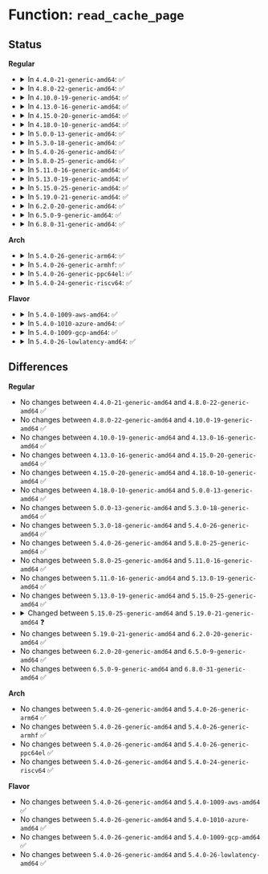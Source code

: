 # Function: <code>read_cache_page</code>

## Status
<b>Regular</b>
<ul>
<li>
<details>
<summary>In <code>4.4.0-21-generic-amd64</code>: ✅</summary>

```c
struct page * read_cache_page(struct address_space * mapping, long unsigned int index, int (*)(void *, struct page *) filler, void * data)
```

```json
{
  "name": "read_cache_page",
  "collision_type": "Unique Global",
  "inline_type": "No",
  "funcs": [
    {
      "addr": 18446744071580476256,
      "name": "read_cache_page",
      "external": true,
      "loc": "mm/filemap.c:2291",
      "file": "mm/filemap.c",
      "inline": "seen, unknown",
      "caller_inline": [],
      "caller_func": [
        "kernel/events/uprobes.c:prepare_uprobe",
        "mm/swapfile.c:SyS_swapon",
        "fs/ext4/symlink.c:ext4_encrypted_follow_link",
        "fs/ecryptfs/mmap.c:ecryptfs_get_locked_page",
        "block/partition-generic.c:read_dev_sector"
      ]
    }
  ],
  "symbols": [
    {
      "addr": 18446744071580476256,
      "name": "read_cache_page",
      "section": ".text",
      "bind": "STB_GLOBAL",
      "size": 27
    }
  ]
}
```
</details>
</li>
<li>
<details>
<summary>In <code>4.8.0-22-generic-amd64</code>: ✅</summary>

```c
struct page * read_cache_page(struct address_space * mapping, long unsigned int index, int (*)(void *, struct page *) filler, void * data)
```

```json
{
  "name": "read_cache_page",
  "collision_type": "Unique Global",
  "inline_type": "No",
  "funcs": [
    {
      "addr": 18446744071580554848,
      "name": "read_cache_page",
      "external": true,
      "loc": "mm/filemap.c:2468",
      "file": "mm/filemap.c",
      "inline": "seen, unknown",
      "caller_inline": [],
      "caller_func": [
        "kernel/events/uprobes.c:prepare_uprobe",
        "mm/swapfile.c:SyS_swapon",
        "fs/namei.c:page_get_link",
        "fs/ext4/symlink.c:ext4_encrypted_get_link",
        "fs/ecryptfs/mmap.c:ecryptfs_get_locked_page",
        "block/partition-generic.c:read_dev_sector"
      ]
    }
  ],
  "symbols": [
    {
      "addr": 18446744071580554848,
      "name": "read_cache_page",
      "section": ".text",
      "bind": "STB_GLOBAL",
      "size": 27
    }
  ]
}
```
</details>
</li>
<li>
<details>
<summary>In <code>4.10.0-19-generic-amd64</code>: ✅</summary>

```c
struct page * read_cache_page(struct address_space * mapping, long unsigned int index, int (*)(void *, struct page *) filler, void * data)
```

```json
{
  "name": "read_cache_page",
  "collision_type": "Unique Global",
  "inline_type": "No",
  "funcs": [
    {
      "addr": 18446744071580619984,
      "name": "read_cache_page",
      "external": true,
      "loc": "mm/filemap.c:2584",
      "file": "mm/filemap.c",
      "inline": "seen, unknown",
      "caller_inline": [],
      "caller_func": [
        "kernel/events/uprobes.c:prepare_uprobe",
        "mm/swapfile.c:SyS_swapon",
        "fs/namei.c:page_get_link",
        "fs/iomap.c:iomap_dirty_actor",
        "fs/ext4/symlink.c:ext4_encrypted_get_link",
        "fs/ecryptfs/mmap.c:ecryptfs_get_locked_page",
        "block/partition-generic.c:read_dev_sector"
      ]
    }
  ],
  "symbols": [
    {
      "addr": 18446744071580619984,
      "name": "read_cache_page",
      "section": ".text",
      "bind": "STB_GLOBAL",
      "size": 20
    }
  ]
}
```
</details>
</li>
<li>
<details>
<summary>In <code>4.13.0-16-generic-amd64</code>: ✅</summary>

```c
struct page * read_cache_page(struct address_space * mapping, long unsigned int index, int (*)(void *, struct page *) filler, void * data)
```

```json
{
  "name": "read_cache_page",
  "collision_type": "Unique Global",
  "inline_type": "No",
  "funcs": [
    {
      "addr": 18446744071580649616,
      "name": "read_cache_page",
      "external": true,
      "loc": "mm/filemap.c:2718",
      "file": "mm/filemap.c",
      "inline": "seen, unknown",
      "caller_inline": [],
      "caller_func": [
        "mm/swapfile.c:SyS_swapon",
        "fs/namei.c:page_get_link",
        "fs/iomap.c:iomap_dirty_actor",
        "fs/ext4/symlink.c:ext4_encrypted_get_link",
        "fs/ecryptfs/mmap.c:ecryptfs_get_locked_page",
        "block/partition-generic.c:read_dev_sector"
      ]
    }
  ],
  "symbols": [
    {
      "addr": 18446744071580649616,
      "name": "read_cache_page",
      "section": ".text",
      "bind": "STB_GLOBAL",
      "size": 20
    }
  ]
}
```
</details>
</li>
<li>
<details>
<summary>In <code>4.15.0-20-generic-amd64</code>: ✅</summary>

```c
struct page * read_cache_page(struct address_space * mapping, long unsigned int index, int (*)(void *, struct page *) filler, void * data)
```

```json
{
  "name": "read_cache_page",
  "collision_type": "Unique Global",
  "inline_type": "No",
  "funcs": [
    {
      "addr": 18446744071580733648,
      "name": "read_cache_page",
      "external": true,
      "loc": "mm/filemap.c:2888",
      "file": "mm/filemap.c",
      "inline": "seen, unknown",
      "caller_inline": [],
      "caller_func": [
        "mm/swapfile.c:SYSC_swapon",
        "fs/namei.c:page_get_link",
        "fs/iomap.c:iomap_dirty_actor",
        "fs/ext4/symlink.c:ext4_encrypted_get_link",
        "fs/ecryptfs/mmap.c:ecryptfs_get_locked_page",
        "block/partition-generic.c:read_dev_sector"
      ]
    }
  ],
  "symbols": [
    {
      "addr": 18446744071580733648,
      "name": "read_cache_page",
      "section": ".text",
      "bind": "STB_GLOBAL",
      "size": 23
    }
  ]
}
```
</details>
</li>
<li>
<details>
<summary>In <code>4.18.0-10-generic-amd64</code>: ✅</summary>

```c
struct page * read_cache_page(struct address_space * mapping, long unsigned int index, int (*)(void *, struct page *) filler, void * data)
```

```json
{
  "name": "read_cache_page",
  "collision_type": "Unique Global",
  "inline_type": "No",
  "funcs": [
    {
      "addr": 18446744071580869120,
      "name": "read_cache_page",
      "external": true,
      "loc": "mm/filemap.c:2888",
      "file": "mm/filemap.c",
      "inline": "seen, unknown",
      "caller_inline": [],
      "caller_func": [
        "mm/swapfile.c:__do_sys_swapon",
        "fs/namei.c:page_get_link",
        "fs/iomap.c:iomap_dirty_actor",
        "fs/ecryptfs/mmap.c:ecryptfs_get_locked_page",
        "block/partition-generic.c:read_dev_sector"
      ]
    }
  ],
  "symbols": [
    {
      "addr": 18446744071580869120,
      "name": "read_cache_page",
      "section": ".text",
      "bind": "STB_GLOBAL",
      "size": 23
    }
  ]
}
```
</details>
</li>
<li>
<details>
<summary>In <code>5.0.0-13-generic-amd64</code>: ✅</summary>

```c
struct page * read_cache_page(struct address_space * mapping, long unsigned int index, int (*)(void *, struct page *) filler, void * data)
```

```json
{
  "name": "read_cache_page",
  "collision_type": "Unique Global",
  "inline_type": "No",
  "funcs": [
    {
      "addr": 18446744071580940704,
      "name": "read_cache_page",
      "external": true,
      "loc": "mm/filemap.c:2865",
      "file": "mm/filemap.c",
      "inline": "seen, unknown",
      "caller_inline": [],
      "caller_func": [
        "kernel/events/uprobes.c:prepare_uprobe",
        "mm/swapfile.c:__do_sys_swapon",
        "fs/namei.c:page_get_link",
        "fs/iomap.c:iomap_dirty_actor",
        "fs/ecryptfs/mmap.c:ecryptfs_get_locked_page",
        "block/partition-generic.c:read_dev_sector"
      ]
    }
  ],
  "symbols": [
    {
      "addr": 18446744071580940704,
      "name": "read_cache_page",
      "section": ".text",
      "bind": "STB_GLOBAL",
      "size": 20
    }
  ]
}
```
</details>
</li>
<li>
<details>
<summary>In <code>5.3.0-18-generic-amd64</code>: ✅</summary>

```c
struct page * read_cache_page(struct address_space * mapping, long unsigned int index, int (*)(void *, struct page *) filler, void * data)
```

```json
{
  "name": "read_cache_page",
  "collision_type": "Unique Global",
  "inline_type": "No",
  "funcs": [
    {
      "addr": 18446744071581035120,
      "name": "read_cache_page",
      "external": true,
      "loc": "mm/filemap.c:2915",
      "file": "mm/filemap.c",
      "inline": "seen, unknown",
      "caller_inline": [],
      "caller_func": [
        "kernel/events/uprobes.c:prepare_uprobe",
        "mm/swapfile.c:__do_sys_swapon",
        "fs/namei.c:page_get_link",
        "fs/iomap/buffered-io.c:iomap_dirty_actor",
        "fs/ecryptfs/mmap.c:ecryptfs_get_locked_page",
        "block/partition-generic.c:read_dev_sector"
      ]
    }
  ],
  "symbols": [
    {
      "addr": 18446744071581035120,
      "name": "read_cache_page",
      "section": ".text",
      "bind": "STB_GLOBAL",
      "size": 20
    }
  ]
}
```
</details>
</li>
<li>
<details>
<summary>In <code>5.4.0-26-generic-amd64</code>: ✅</summary>

```c
struct page * read_cache_page(struct address_space * mapping, long unsigned int index, int (*)(void *, struct page *) filler, void * data)
```

```json
{
  "name": "read_cache_page",
  "collision_type": "Unique Global",
  "inline_type": "No",
  "funcs": [
    {
      "addr": 18446744071581090688,
      "name": "read_cache_page",
      "external": true,
      "loc": "mm/filemap.c:2869",
      "file": "mm/filemap.c",
      "inline": "seen, unknown",
      "caller_inline": [],
      "caller_func": [
        "kernel/events/uprobes.c:prepare_uprobe",
        "mm/swapfile.c:__do_sys_swapon",
        "fs/namei.c:page_get_link",
        "fs/verity/enable.c:build_merkle_tree",
        "fs/iomap/buffered-io.c:iomap_dirty_actor",
        "fs/ext4/verity.c:ext4_read_merkle_tree_page",
        "fs/ecryptfs/mmap.c:ecryptfs_get_locked_page",
        "block/partition-generic.c:read_dev_sector"
      ]
    }
  ],
  "symbols": [
    {
      "addr": 18446744071581090688,
      "name": "read_cache_page",
      "section": ".text",
      "bind": "STB_GLOBAL",
      "size": 20
    }
  ]
}
```
</details>
</li>
<li>
<details>
<summary>In <code>5.8.0-25-generic-amd64</code>: ✅</summary>

```c
struct page * read_cache_page(struct address_space * mapping, long unsigned int index, int (*)(void *, struct page *) filler, void * data)
```

```json
{
  "name": "read_cache_page",
  "collision_type": "Unique Global",
  "inline_type": "No",
  "funcs": [
    {
      "addr": 18446744071581282272,
      "name": "read_cache_page",
      "external": true,
      "loc": "mm/filemap.c:2878",
      "file": "mm/filemap.c",
      "inline": "seen, unknown",
      "caller_inline": [],
      "caller_func": [
        "kernel/events/uprobes.c:copy_insn",
        "mm/swapfile.c:__do_sys_swapon",
        "fs/namei.c:page_get_link",
        "fs/verity/enable.c:read_file_data_page",
        "fs/ext4/verity.c:ext4_read_merkle_tree_page",
        "fs/ext4/verity.c:ext4_read_merkle_tree_page",
        "fs/ext4/verity.c:pagecache_read",
        "fs/ecryptfs/mmap.c:ecryptfs_get_locked_page",
        "block/partitions/core.c:read_part_sector",
        "drivers/scsi/scsicam.c:scsi_bios_ptable"
      ]
    }
  ],
  "symbols": [
    {
      "addr": 18446744071581282272,
      "name": "read_cache_page",
      "section": ".text",
      "bind": "STB_GLOBAL",
      "size": 20
    }
  ]
}
```
</details>
</li>
<li>
<details>
<summary>In <code>5.11.0-16-generic-amd64</code>: ✅</summary>

```c
struct page * read_cache_page(struct address_space * mapping, long unsigned int index, int (*)(void *, struct page *) filler, void * data)
```

```json
{
  "name": "read_cache_page",
  "collision_type": "Unique Global",
  "inline_type": "No",
  "funcs": [
    {
      "addr": 18446744071581326256,
      "name": "read_cache_page",
      "external": true,
      "loc": "mm/filemap.c:3195",
      "file": "mm/filemap.c",
      "inline": "seen, unknown",
      "caller_inline": [],
      "caller_func": [
        "kernel/events/uprobes.c:copy_insn",
        "mm/swapfile.c:__do_sys_swapon",
        "fs/namei.c:page_get_link",
        "fs/verity/enable.c:read_file_data_page",
        "fs/ext4/verity.c:ext4_read_merkle_tree_page",
        "fs/ext4/verity.c:ext4_read_merkle_tree_page",
        "fs/ext4/verity.c:pagecache_read",
        "fs/ecryptfs/mmap.c:ecryptfs_get_locked_page",
        "block/partitions/core.c:read_part_sector",
        "drivers/scsi/scsicam.c:scsi_bios_ptable"
      ]
    }
  ],
  "symbols": [
    {
      "addr": 18446744071581326256,
      "name": "read_cache_page",
      "section": ".text",
      "bind": "STB_GLOBAL",
      "size": 20
    }
  ]
}
```
</details>
</li>
<li>
<details>
<summary>In <code>5.13.0-19-generic-amd64</code>: ✅</summary>

```c
struct page * read_cache_page(struct address_space * mapping, long unsigned int index, int (*)(void *, struct page *) filler, void * data)
```

```json
{
  "name": "read_cache_page",
  "collision_type": "Unique Global",
  "inline_type": "No",
  "funcs": [
    {
      "addr": 18446744071581337936,
      "name": "read_cache_page",
      "external": true,
      "loc": "mm/filemap.c:3442",
      "file": "mm/filemap.c",
      "inline": "seen, unknown",
      "caller_inline": [],
      "caller_func": [
        "mm/swapfile.c:__do_sys_swapon",
        "fs/namei.c:page_get_link",
        "fs/verity/enable.c:read_file_data_page",
        "fs/ext4/verity.c:ext4_read_merkle_tree_page",
        "fs/ext4/verity.c:ext4_read_merkle_tree_page",
        "fs/ext4/verity.c:pagecache_read",
        "fs/ecryptfs/mmap.c:ecryptfs_get_locked_page",
        "block/partitions/core.c:read_part_sector",
        "drivers/scsi/scsicam.c:scsi_bios_ptable"
      ]
    }
  ],
  "symbols": [
    {
      "addr": 18446744071581337936,
      "name": "read_cache_page",
      "section": ".text",
      "bind": "STB_GLOBAL",
      "size": 20
    }
  ]
}
```
</details>
</li>
<li>
<details>
<summary>In <code>5.15.0-25-generic-amd64</code>: ✅</summary>

```c
struct page * read_cache_page(struct address_space * mapping, long unsigned int index, int (*)(void *, struct page *) filler, void * data)
```

```json
{
  "name": "read_cache_page",
  "collision_type": "Unique Global",
  "inline_type": "No",
  "funcs": [
    {
      "addr": 18446744071581586240,
      "name": "read_cache_page",
      "external": true,
      "loc": "mm/filemap.c:3557",
      "file": "mm/filemap.c",
      "inline": "seen, unknown",
      "caller_inline": [],
      "caller_func": [
        "mm/swapfile.c:__do_sys_swapon",
        "fs/namei.c:page_get_link",
        "fs/verity/enable.c:read_file_data_page",
        "fs/ext4/verity.c:ext4_read_merkle_tree_page",
        "fs/ext4/verity.c:ext4_read_merkle_tree_page",
        "fs/ext4/verity.c:pagecache_read",
        "fs/ecryptfs/mmap.c:ecryptfs_get_locked_page",
        "block/partitions/core.c:read_part_sector",
        "drivers/scsi/scsicam.c:scsi_bios_ptable"
      ]
    }
  ],
  "symbols": [
    {
      "addr": 18446744071581586240,
      "name": "read_cache_page",
      "section": ".text",
      "bind": "STB_GLOBAL",
      "size": 20
    }
  ]
}
```
</details>
</li>
<li>
<details>
<summary>In <code>5.19.0-21-generic-amd64</code>: ✅</summary>

```c
struct page * read_cache_page(struct address_space * mapping, long unsigned int index, filler_t * filler, struct file * file)
```

```json
{
  "name": "read_cache_page",
  "collision_type": "Unique Global",
  "inline_type": "No",
  "funcs": [
    {
      "addr": 18446744071581942752,
      "name": "read_cache_page",
      "external": true,
      "loc": "mm/filemap.c:3608",
      "file": "mm/filemap.c",
      "inline": "seen, unknown",
      "caller_inline": [],
      "caller_func": [
        "mm/swapfile.c:__do_sys_swapon",
        "fs/namei.c:page_get_link",
        "fs/ext4/verity.c:ext4_read_merkle_tree_page",
        "fs/ext4/verity.c:pagecache_read",
        "fs/ecryptfs/mmap.c:ecryptfs_get_locked_page",
        "block/partitions/core.c:read_part_sector"
      ]
    }
  ],
  "symbols": [
    {
      "addr": 18446744071581942752,
      "name": "read_cache_page",
      "section": ".text",
      "bind": "STB_GLOBAL",
      "size": 146
    }
  ]
}
```
</details>
</li>
<li>
<details>
<summary>In <code>6.2.0-20-generic-amd64</code>: ✅</summary>

```c
struct page * read_cache_page(struct address_space * mapping, long unsigned int index, filler_t * filler, struct file * file)
```

```json
{
  "name": "read_cache_page",
  "collision_type": "Unique Global",
  "inline_type": "No",
  "funcs": [
    {
      "addr": 18446744071582377216,
      "name": "read_cache_page",
      "external": true,
      "loc": "mm/filemap.c:3602",
      "file": "mm/filemap.c",
      "inline": "seen, unknown",
      "caller_inline": [],
      "caller_func": [
        "mm/swapfile.c:__do_sys_swapon",
        "fs/namei.c:page_get_link",
        "fs/ext4/verity.c:ext4_read_merkle_tree_page",
        "fs/ext4/verity.c:pagecache_read",
        "fs/ecryptfs/mmap.c:ecryptfs_get_locked_page"
      ]
    }
  ],
  "symbols": [
    {
      "addr": 18446744071582377216,
      "name": "read_cache_page",
      "section": ".text",
      "bind": "STB_GLOBAL",
      "size": 97
    }
  ]
}
```
</details>
</li>
<li>
<details>
<summary>In <code>6.5.0-9-generic-amd64</code>: ✅</summary>

```c
struct page * read_cache_page(struct address_space * mapping, long unsigned int index, filler_t * filler, struct file * file)
```

```json
{
  "name": "read_cache_page",
  "collision_type": "Unique Global",
  "inline_type": "No",
  "funcs": [
    {
      "addr": 18446744071582585504,
      "name": "read_cache_page",
      "external": true,
      "loc": "mm/filemap.c:3770",
      "file": "mm/filemap.c",
      "inline": "seen, unknown",
      "caller_inline": [],
      "caller_func": [
        "mm/swapfile.c:__do_sys_swapon",
        "fs/namei.c:page_get_link",
        "fs/ecryptfs/mmap.c:ecryptfs_get_locked_page"
      ]
    }
  ],
  "symbols": [
    {
      "addr": 18446744071582585504,
      "name": "read_cache_page",
      "section": ".text",
      "bind": "STB_GLOBAL",
      "size": 98
    }
  ]
}
```
</details>
</li>
<li>
<details>
<summary>In <code>6.8.0-31-generic-amd64</code>: ✅</summary>

```c
struct page * read_cache_page(struct address_space * mapping, long unsigned int index, filler_t * filler, struct file * file)
```

```json
{
  "name": "read_cache_page",
  "collision_type": "Unique Global",
  "inline_type": "No",
  "funcs": [
    {
      "addr": 18446744071582756928,
      "name": "read_cache_page",
      "external": true,
      "loc": "mm/filemap.c:3777",
      "file": "mm/filemap.c",
      "inline": "seen, unknown",
      "caller_inline": [],
      "caller_func": [
        "mm/swapfile.c:__do_sys_swapon",
        "fs/namei.c:page_get_link",
        "fs/ecryptfs/mmap.c:ecryptfs_get_locked_page"
      ]
    }
  ],
  "symbols": [
    {
      "addr": 18446744071582756928,
      "name": "read_cache_page",
      "section": ".text",
      "bind": "STB_GLOBAL",
      "size": 76
    }
  ]
}
```
</details>
</li>
</ul>
<b>Arch</b>
<ul>
<li>
<details>
<summary>In <code>5.4.0-26-generic-arm64</code>: ✅</summary>

```c
struct page * read_cache_page(struct address_space * mapping, long unsigned int index, int (*)(void *, struct page *) filler, void * data)
```

```json
{
  "name": "read_cache_page",
  "collision_type": "Unique Global",
  "inline_type": "No",
  "funcs": [
    {
      "addr": 18446603336492456360,
      "name": "read_cache_page",
      "external": true,
      "loc": "mm/filemap.c:2869",
      "file": "mm/filemap.c",
      "inline": "seen, unknown",
      "caller_inline": [],
      "caller_func": [
        "mm/swapfile.c:__do_sys_swapon",
        "fs/namei.c:page_get_link",
        "fs/verity/enable.c:build_merkle_tree",
        "fs/iomap/buffered-io.c:iomap_dirty_actor",
        "fs/ext4/verity.c:ext4_read_merkle_tree_page",
        "fs/ecryptfs/mmap.c:ecryptfs_get_locked_page",
        "block/partition-generic.c:read_dev_sector"
      ]
    }
  ],
  "symbols": [
    {
      "addr": 18446603336492456360,
      "name": "read_cache_page",
      "section": ".text",
      "bind": "STB_GLOBAL",
      "size": 80
    }
  ]
}
```
</details>
</li>
<li>
<details>
<summary>In <code>5.4.0-26-generic-armhf</code>: ✅</summary>

```c
struct page * read_cache_page(struct address_space * mapping, long unsigned int index, int (*)(void *, struct page *) filler, void * data)
```

```json
{
  "name": "read_cache_page",
  "collision_type": "Unique Global",
  "inline_type": "No",
  "funcs": [
    {
      "addr": 3226330676,
      "name": "read_cache_page",
      "external": true,
      "loc": "mm/filemap.c:2869",
      "file": "mm/filemap.c",
      "inline": "seen, unknown",
      "caller_inline": [],
      "caller_func": [
        "mm/swapfile.c:__do_sys_swapon",
        "fs/read_write.c:vfs_dedupe_get_page",
        "fs/namei.c:page_get_link",
        "fs/verity/enable.c:build_merkle_tree",
        "fs/iomap/buffered-io.c:iomap_dirty_actor",
        "fs/ext4/verity.c:ext4_read_merkle_tree_page",
        "fs/ext4/verity.c:pagecache_read",
        "fs/ecryptfs/mmap.c:ecryptfs_get_locked_page",
        "block/partition-generic.c:read_dev_sector"
      ]
    }
  ],
  "symbols": [
    {
      "addr": 3226330676,
      "name": "read_cache_page",
      "section": ".text",
      "bind": "STB_GLOBAL",
      "size": 44
    }
  ]
}
```
</details>
</li>
<li>
<details>
<summary>In <code>5.4.0-26-generic-ppc64el</code>: ✅</summary>

```c
struct page * read_cache_page(struct address_space * mapping, long unsigned int index, int (*)(void *, struct page *) filler, void * data)
```

```json
{
  "name": "read_cache_page",
  "collision_type": "Unique Global",
  "inline_type": "No",
  "funcs": [
    {
      "addr": 13835058055285733360,
      "name": "read_cache_page",
      "external": true,
      "loc": "mm/filemap.c:2869",
      "file": "mm/filemap.c",
      "inline": "seen, unknown",
      "caller_inline": [],
      "caller_func": [
        "kernel/events/uprobes.c:prepare_uprobe",
        "mm/swapfile.c:__do_sys_swapon",
        "fs/read_write.c:vfs_dedupe_get_page",
        "fs/namei.c:page_get_link",
        "fs/verity/enable.c:build_merkle_tree",
        "fs/iomap/buffered-io.c:iomap_dirty_actor",
        "fs/ext4/verity.c:ext4_read_merkle_tree_page",
        "fs/ext4/verity.c:pagecache_read",
        "fs/ecryptfs/mmap.c:ecryptfs_get_locked_page",
        "block/partition-generic.c:read_dev_sector"
      ]
    }
  ],
  "symbols": [
    {
      "addr": 13835058055285733360,
      "name": "read_cache_page",
      "section": ".text",
      "bind": "STB_GLOBAL",
      "size": 24
    }
  ]
}
```
</details>
</li>
<li>
<details>
<summary>In <code>5.4.0-24-generic-riscv64</code>: ✅</summary>

```c
struct page * read_cache_page(struct address_space * mapping, long unsigned int index, int (*)(void *, struct page *) filler, void * data)
```

```json
{
  "name": "read_cache_page",
  "collision_type": "Unique Global",
  "inline_type": "No",
  "funcs": [
    {
      "addr": 18446743936272528122,
      "name": "read_cache_page",
      "external": true,
      "loc": "mm/filemap.c:2869",
      "file": "mm/filemap.c",
      "inline": "seen, unknown",
      "caller_inline": [],
      "caller_func": [
        "mm/swapfile.c:__do_sys_swapon",
        "fs/read_write.c:vfs_dedupe_get_page",
        "fs/namei.c:page_get_link",
        "fs/verity/enable.c:build_merkle_tree",
        "fs/iomap/buffered-io.c:iomap_dirty_actor",
        "fs/ext4/verity.c:ext4_read_merkle_tree_page",
        "fs/ext4/verity.c:pagecache_read",
        "fs/ecryptfs/mmap.c:ecryptfs_get_locked_page",
        "block/partition-generic.c:read_dev_sector"
      ]
    }
  ],
  "symbols": [
    {
      "addr": 18446743936272528122,
      "name": "read_cache_page",
      "section": ".text",
      "bind": "STB_GLOBAL",
      "size": 68
    }
  ]
}
```
</details>
</li>
</ul>
<b>Flavor</b>
<ul>
<li>
<details>
<summary>In <code>5.4.0-1009-aws-amd64</code>: ✅</summary>

```c
struct page * read_cache_page(struct address_space * mapping, long unsigned int index, int (*)(void *, struct page *) filler, void * data)
```

```json
{
  "name": "read_cache_page",
  "collision_type": "Unique Global",
  "inline_type": "No",
  "funcs": [
    {
      "addr": 18446744071581059536,
      "name": "read_cache_page",
      "external": true,
      "loc": "mm/filemap.c:2869",
      "file": "mm/filemap.c",
      "inline": "seen, unknown",
      "caller_inline": [],
      "caller_func": [
        "kernel/events/uprobes.c:prepare_uprobe",
        "mm/swapfile.c:__do_sys_swapon",
        "fs/namei.c:page_get_link",
        "fs/verity/enable.c:build_merkle_tree",
        "fs/iomap/buffered-io.c:iomap_dirty_actor",
        "fs/ext4/verity.c:ext4_read_merkle_tree_page",
        "fs/ecryptfs/mmap.c:ecryptfs_get_locked_page",
        "block/partition-generic.c:read_dev_sector"
      ]
    }
  ],
  "symbols": [
    {
      "addr": 18446744071581059536,
      "name": "read_cache_page",
      "section": ".text",
      "bind": "STB_GLOBAL",
      "size": 20
    }
  ]
}
```
</details>
</li>
<li>
<details>
<summary>In <code>5.4.0-1010-azure-amd64</code>: ✅</summary>

```c
struct page * read_cache_page(struct address_space * mapping, long unsigned int index, int (*)(void *, struct page *) filler, void * data)
```

```json
{
  "name": "read_cache_page",
  "collision_type": "Unique Global",
  "inline_type": "No",
  "funcs": [
    {
      "addr": 18446744071581006768,
      "name": "read_cache_page",
      "external": true,
      "loc": "mm/filemap.c:2869",
      "file": "mm/filemap.c",
      "inline": "seen, unknown",
      "caller_inline": [],
      "caller_func": [
        "kernel/events/uprobes.c:prepare_uprobe",
        "mm/swapfile.c:__do_sys_swapon",
        "fs/namei.c:page_get_link",
        "fs/verity/enable.c:build_merkle_tree",
        "fs/iomap/buffered-io.c:iomap_dirty_actor",
        "fs/ext4/verity.c:ext4_read_merkle_tree_page",
        "fs/ecryptfs/mmap.c:ecryptfs_get_locked_page",
        "block/partition-generic.c:read_dev_sector"
      ]
    }
  ],
  "symbols": [
    {
      "addr": 18446744071581006768,
      "name": "read_cache_page",
      "section": ".text",
      "bind": "STB_GLOBAL",
      "size": 20
    }
  ]
}
```
</details>
</li>
<li>
<details>
<summary>In <code>5.4.0-1009-gcp-amd64</code>: ✅</summary>

```c
struct page * read_cache_page(struct address_space * mapping, long unsigned int index, int (*)(void *, struct page *) filler, void * data)
```

```json
{
  "name": "read_cache_page",
  "collision_type": "Unique Global",
  "inline_type": "No",
  "funcs": [
    {
      "addr": 18446744071581050736,
      "name": "read_cache_page",
      "external": true,
      "loc": "mm/filemap.c:2869",
      "file": "mm/filemap.c",
      "inline": "seen, unknown",
      "caller_inline": [],
      "caller_func": [
        "kernel/events/uprobes.c:prepare_uprobe",
        "mm/swapfile.c:__do_sys_swapon",
        "fs/namei.c:page_get_link",
        "fs/verity/enable.c:build_merkle_tree",
        "fs/iomap/buffered-io.c:iomap_dirty_actor",
        "fs/ext4/verity.c:ext4_read_merkle_tree_page",
        "fs/ecryptfs/mmap.c:ecryptfs_get_locked_page",
        "block/partition-generic.c:read_dev_sector"
      ]
    }
  ],
  "symbols": [
    {
      "addr": 18446744071581050736,
      "name": "read_cache_page",
      "section": ".text",
      "bind": "STB_GLOBAL",
      "size": 20
    }
  ]
}
```
</details>
</li>
<li>
<details>
<summary>In <code>5.4.0-26-lowlatency-amd64</code>: ✅</summary>

```c
struct page * read_cache_page(struct address_space * mapping, long unsigned int index, int (*)(void *, struct page *) filler, void * data)
```

```json
{
  "name": "read_cache_page",
  "collision_type": "Unique Global",
  "inline_type": "No",
  "funcs": [
    {
      "addr": 18446744071581112384,
      "name": "read_cache_page",
      "external": true,
      "loc": "mm/filemap.c:2869",
      "file": "mm/filemap.c",
      "inline": "seen, unknown",
      "caller_inline": [],
      "caller_func": [
        "kernel/events/uprobes.c:prepare_uprobe",
        "mm/swapfile.c:__do_sys_swapon",
        "fs/namei.c:page_get_link",
        "fs/verity/enable.c:build_merkle_tree",
        "fs/iomap/buffered-io.c:iomap_dirty_actor",
        "fs/ext4/verity.c:ext4_read_merkle_tree_page",
        "fs/ecryptfs/mmap.c:ecryptfs_get_locked_page",
        "block/partition-generic.c:read_dev_sector"
      ]
    }
  ],
  "symbols": [
    {
      "addr": 18446744071581112384,
      "name": "read_cache_page",
      "section": ".text",
      "bind": "STB_GLOBAL",
      "size": 20
    }
  ]
}
```
</details>
</li>
</ul>

## Differences
<b>Regular</b>
<ul>
<li>
No changes between <code>4.4.0-21-generic-amd64</code> and <code>4.8.0-22-generic-amd64</code> ✅
</li>
<li>
No changes between <code>4.8.0-22-generic-amd64</code> and <code>4.10.0-19-generic-amd64</code> ✅
</li>
<li>
No changes between <code>4.10.0-19-generic-amd64</code> and <code>4.13.0-16-generic-amd64</code> ✅
</li>
<li>
No changes between <code>4.13.0-16-generic-amd64</code> and <code>4.15.0-20-generic-amd64</code> ✅
</li>
<li>
No changes between <code>4.15.0-20-generic-amd64</code> and <code>4.18.0-10-generic-amd64</code> ✅
</li>
<li>
No changes between <code>4.18.0-10-generic-amd64</code> and <code>5.0.0-13-generic-amd64</code> ✅
</li>
<li>
No changes between <code>5.0.0-13-generic-amd64</code> and <code>5.3.0-18-generic-amd64</code> ✅
</li>
<li>
No changes between <code>5.3.0-18-generic-amd64</code> and <code>5.4.0-26-generic-amd64</code> ✅
</li>
<li>
No changes between <code>5.4.0-26-generic-amd64</code> and <code>5.8.0-25-generic-amd64</code> ✅
</li>
<li>
No changes between <code>5.8.0-25-generic-amd64</code> and <code>5.11.0-16-generic-amd64</code> ✅
</li>
<li>
No changes between <code>5.11.0-16-generic-amd64</code> and <code>5.13.0-19-generic-amd64</code> ✅
</li>
<li>
No changes between <code>5.13.0-19-generic-amd64</code> and <code>5.15.0-25-generic-amd64</code> ✅
</li>
<li>
<details>
<summary>Changed between <code>5.15.0-25-generic-amd64</code> and <code>5.19.0-21-generic-amd64</code> ❓</summary>
<ul>
<li>
<b>Param added. </b>
<code>struct file * file</code>
</li>
<li>
<b>Param removed. </b>
<code>void * data</code>
</li>
<li>
<b>Param type changed. </b>
<code>int (*)(void *, struct page *) filler</code> ➡️ <code>filler_t * filler</code>
</li>
</ul>
</details>
</li>
<li>
No changes between <code>5.19.0-21-generic-amd64</code> and <code>6.2.0-20-generic-amd64</code> ✅
</li>
<li>
No changes between <code>6.2.0-20-generic-amd64</code> and <code>6.5.0-9-generic-amd64</code> ✅
</li>
<li>
No changes between <code>6.5.0-9-generic-amd64</code> and <code>6.8.0-31-generic-amd64</code> ✅
</li>
</ul>
<b>Arch</b>
<ul>
<li>
No changes between <code>5.4.0-26-generic-amd64</code> and <code>5.4.0-26-generic-arm64</code> ✅
</li>
<li>
No changes between <code>5.4.0-26-generic-amd64</code> and <code>5.4.0-26-generic-armhf</code> ✅
</li>
<li>
No changes between <code>5.4.0-26-generic-amd64</code> and <code>5.4.0-26-generic-ppc64el</code> ✅
</li>
<li>
No changes between <code>5.4.0-26-generic-amd64</code> and <code>5.4.0-24-generic-riscv64</code> ✅
</li>
</ul>
<b>Flavor</b>
<ul>
<li>
No changes between <code>5.4.0-26-generic-amd64</code> and <code>5.4.0-1009-aws-amd64</code> ✅
</li>
<li>
No changes between <code>5.4.0-26-generic-amd64</code> and <code>5.4.0-1010-azure-amd64</code> ✅
</li>
<li>
No changes between <code>5.4.0-26-generic-amd64</code> and <code>5.4.0-1009-gcp-amd64</code> ✅
</li>
<li>
No changes between <code>5.4.0-26-generic-amd64</code> and <code>5.4.0-26-lowlatency-amd64</code> ✅
</li>
</ul>
